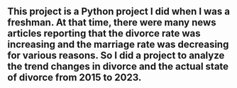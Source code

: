 ## This project is a Python project I did when I was a freshman. At that time, there were many news articles reporting that the divorce rate was increasing and the marriage rate was decreasing for various reasons. So I did a project to analyze the trend changes in divorce and the actual state of divorce from 2015 to 2023.

<!--
**yuchanjeong1014/yuchanjeong1014** is a ✨ _special_ ✨ repository because its `README.md` (this file) appears on your GitHub profile.

Here are some ideas to get you started:

- 🔭 I’m currently working on ...
- 🌱 I’m currently learning ...
- 👯 I’m looking to collaborate on ...
- 🤔 I’m looking for help with ...
- 💬 Ask me about ...
- 📫 How to reach me: ...
- 😄 Pronouns: ...
- ⚡ Fun fact: ...
-->
